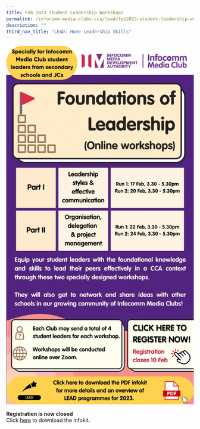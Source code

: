 ```yaml
---
title: Feb 2023 Student Leadership Workshops
permalink: /infocomm-media-clubs-cca/lead/feb2023-student-leadership-workshops/
description: ""
third_nav_title: "LEAD: Hone Leadership Skills"
---
```

![](/images/icmclub/foundations%20of%20leadership%20(part%20i%20and%20ii).png)

**Registration is now closed**<br>
Click [here](https://go.gov.sg/lead2023feb) to download the infokit.
